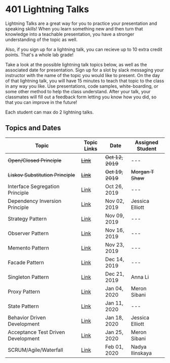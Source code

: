 # 401 Lightning Talks

Lightning Talks are a great way for you to practice your presentation and speaking skills! When you learn something new and then turn that knowledge into a teachable presentation, you have a stronger understanding of the topic as well.

Also, if you sign up for a lightning talk, you can recieve up to 10 extra credit points. That's a whole lab grade!

Take a look at the possible lightning talk topics below, as well as the associated date for presentation. Sign up for a slot by slack messaging your instructor with the name of the topic you would like to present. On the day of that lightning talk, you will have 15 minutes to teach that topic to the class in any way you like. Use presentations, code samples, white-boarding, or some other method to help the class understand. After your talk, your classmates will fill out a feedback form letting you know how you did, so that you can improve in the future!

Each student can max do 2 lightning talks.

## Topics and Dates

| Topic                              | Topic Links                                                                                  | Date             | Assigned Student  |
| ---------------------------------- | -------------------------------------------------------------------------------------------- | ---------------- | ----------------- |
| ~~Open/Closed Principle~~          | [~~Link~~](https://deviq.com/open-closed-principle/)                                         | ~~Oct 12, 2019~~ | ---               |
| ~~Liskov Substitution Principle~~  | ~~[Link](https://deviq.com/liskov-substitution-principle/)~~                                 | ~~Oct 19, 2019~~ | ~~Morgan T Shaw~~ |
| Interface Segregation Principle    | [Link](https://deviq.com/interface-segregation-principle/)                                   | Oct 26, 2019     | ---               |
| Dependency Inversion Principle     | [Link](https://deviq.com/dependency-inversion-principle/)                                    | Nov 02, 2019     | Jessica Elliott   |
| Strategy Pattern                   | [Link](https://www.dofactory.com/javascript/strategy-design-pattern)                         | Nov 09, 2019     | ---               |
| Observer Pattern                   | [Link](https://www.dofactory.com/javascript/observer-design-pattern)                         | Nov 16, 2019     | ---               |
| Memento Pattern                    | [Link](https://www.dofactory.com/javascript/memento-design-pattern)                          | Nov 23, 2019     | ---               |
| Facade Pattern                     | [Link](https://www.dofactory.com/javascript/facade-design-pattern)                           | Dec 14, 2019     | ---               |
| Singleton Pattern                  | [Link](https://www.dofactory.com/javascript/singleton-design-pattern)                        | Dec 21, 2019     | Anna Li           |
| Proxy Pattern                      | [Link](https://www.dofactory.com/javascript/proxy-design-pattern)                            | Jan 04, 2020     | Meron Sibani      |
| State Pattern                      | [Link](https://www.dofactory.com/javascript/state-design-pattern)                            | Jan 11, 2020     | ---               |
| Behavior Driven Development        | [Link](https://en.wikipedia.org/wiki/Behavior-driven_development)                            | Jan 18, 2020     | Jessica Elliott   |
| Acceptance Test Driven Development | [Link](https://en.wikipedia.org/wiki/Acceptance_test%E2%80%93driven_development)             | Jan 25, 2020     | Meron Sibani      |
| SCRUM/Agile/Waterfall              | [Link](https://www.visual-paradigm.com/scrum/scrum-vs-waterfall-vs-agile-vs-lean-vs-kanban/) | Feb 01, 2020     | Nadya Ilinskaya   |
